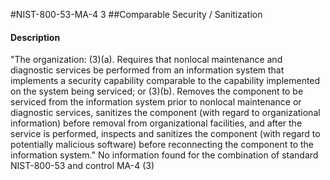 #NIST-800-53-MA-4 3
##Comparable Security / Sanitization
#### Description
"The organization:
   (3)(a).  Requires that nonlocal maintenance and diagnostic services be performed from an information system that implements a security capability comparable to the capability implemented on the system being serviced; or
   (3)(b).  Removes the component to be serviced from the information system prior to nonlocal maintenance or diagnostic services, sanitizes the component (with regard to organizational information) before removal from organizational facilities, and after the service is performed, inspects and sanitizes the component (with regard to potentially malicious software) before reconnecting the component to the information system."
No information found for the combination of standard NIST-800-53 and control MA-4 (3)
